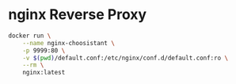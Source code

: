 # nginx Reverse Proxy

```bash
docker run \
    --name nginx-choosistant \
    -p 9999:80 \
    -v $(pwd)/default.conf:/etc/nginx/conf.d/default.conf:ro \
    --rm \
    nginx:latest
```
